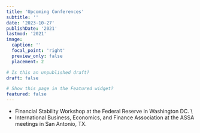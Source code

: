 ```yaml
---
title: 'Upcoming Conferences'
subtitle: ''
date: '2023-10-27'
publishDate: '2021'
lastmod: '2021'
image: 
  caption: ''
  focal_point: 'right'
  preview_only: false
  placement: 2

# Is this an unpublished draft?
draft: false

# Show this page in the Featured widget?
featured: false
---
```

- Financial Stability Workshop at the Federal Reserve in Washington DC. \\
- International Business, Economics, and Finance Association at the ASSA meetings in San Antonio, TX.
